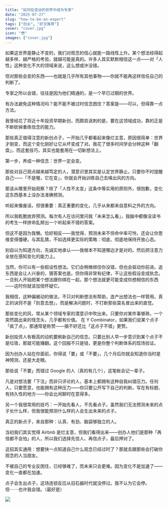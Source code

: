 ```yaml
---
title: "如何在变动的世界中成为专家"
date: "2025-07-27"
slug: "how-to-be-an-expert"
tags: ["创业", "好文推荐"]
cover: "cover.jpg"
icon: "😎"
images: ["cover.jpg"]
---
```

如果这世界是静止不变的，我们对观念的信心就能一路线性上升。某个想法经得起越多样、越严格的考验，就越可能是真的。许多人其实默默相信这一点——对「人性」这种变化不大的领域来说，这么想或许没错。



但对那些会变的东西——也就是几乎所有其他事物——你就不能再这样信任自己的判断了。



专家之所以会错，往往是因为他们精通的，是一个早已过期的世界。



有办法避免这种情况吗？能不能不被过时信念困住？答案是——可以，但得靠一点方法。



我曾经花了将近十年投资早期新创，而颇具讽刺的是，要在这领域成功，靠的正是不断砍掉重练信念的能力。



那些真正值得注意的新创点子，一开始几乎都看起来像烂主意，原因很简单：世界才刚变，而这个变化刚好让它从坏变成了对。我花了很多时间学会分辨这种「翻盘」，而这套技巧，其实也能套用在一切新想法上。



第一步，养成一种信念：世界一定会变。



那些对自己观点越来越笃定的人，潜意识里其实是认定世界静止。只要你不时提醒自己——「不是喔，它在变」，你就会开始训练自己去嗅出风的方向。



那该从哪里开始观察？除了「人性不太变」这条中等实用的原则外，很抱歉，变化这东西基本上没办法准确预测。



听起来像废话，但很重要：真正重要的变化，几乎从来都来自意料之外的方向。



所以我乾脆放弃预测。每次有人在访问里问我「未来怎么看」，我脑中都像没读书的考生一样拼命乱掰出一个听起来不错的答案。



但这不是因为我懒。恰好相反——我觉得，预测未来不但命中率可怜，还会让你思维变得僵硬。与其乱猜，不如选择更实际的策略：彻底、彻底地保持开放心态。



别自以为知道方向，先诚实地承认——我根本不知道哪边才是对的。然后把注意力全放在感知变化的能力上。



当然，你可以有一些假设性想法。它们会稍微绑住你没错，但也会驱动你前进。追东西是会让人兴奋的，猜答案也是。但你得非常有纪律，不让这些假设变成执念。
一旦别人开始把某个想法跟你绑在一起，那个想法就更可能变成你想相信的东西——这时你就该加倍怀疑它。



我相信，这种偏被动的做法，不只对判断想法有帮助，连产出想法也一样管用。真正的诀窍不是「刻意去想」，而是解决问题时，不打断那些莫名冒出来的直觉。



那些变化的风，常从某个领域专家的潜意识中吹出来。只要你对某件事够熟，一个突然跳出来的怪念头，几乎都有价值。
在 Y Combinator，如果我们说某个点子「疯了点」，那通常是称赞——搞不好还比「这点子不错」更赞。



新创投资人有极高的动机要刷新自己的信念。只要比别人早一步意识到某个点子不是垃圾，那就可能赚翻。这个回报不只是钱，更是你整个判断体系的现场验证。



因为创办人站在你面前，你得说「要」或「不要」，几个月后你就会知道你当时是神预测，还是大走眼。



那些说「不要」而错过 Google 的人（真的有几个），这笔帐会记一辈子。



凡是对想法要「下注」而非只评论的人，基本上都拥有这种自我纠错压力。任何人，只要愿意，也能拥有这种压力——你只要公开写下自己的判断。写在有标题、有持久性的地方——你会比闲聊时在意得多。



另一个我很常用的技巧：一开始先看人，不先看点子。虽然我们无法预测未来的点子长什么样，但我很能预测什么样的人会生出未来的点子。



真正的新点子，来自那种：认真、有劲、脑袋够独立的人。



当初我们其实觉得 Airbnb 是烂主意，但我们看得出来——创办人他们是那种「再怪都不会怕」的人，所以我们选择先信人、再信点子，最后押对了。



这招其实通用：想要快一点知道自己什么观念已经过时了？那就去跟那些会打破你观念的人当朋友。



不被自己的专业反困住，已经够难了，而未来只会更难。因为变化不是加速了——变化一直都在加速。



点子会生出点子，这场连锁反应从旧石器时代就没停过。我不认为它会停。
但⋯⋯也许我会错。（最好是）




![](https://prod-files-secure.s3.us-west-2.amazonaws.com/112d0858-5090-4d34-a606-b75eb8d65fd2/46476355-9cf3-4e99-9b7a-3531bc426380/1000202064.png?X-Amz-Algorithm=AWS4-HMAC-SHA256&X-Amz-Content-Sha256=UNSIGNED-PAYLOAD&X-Amz-Credential=ASIAZI2LB466YKA36TJ4%2F20250830%2Fus-west-2%2Fs3%2Faws4_request&X-Amz-Date=20250830T163444Z&X-Amz-Expires=3600&X-Amz-Security-Token=IQoJb3JpZ2luX2VjEIH%2F%2F%2F%2F%2F%2F%2F%2F%2F%2FwEaCXVzLXdlc3QtMiJIMEYCIQDE7IPXTnHAyL5cshMDxQSTNbY44XJYVpPDj6KqmWCFeAIhAPq5sSw0qE%2B9rHT%2Bvk6zihFPJd%2BE6oKhYulg2tS8htyaKogECNn%2F%2F%2F%2F%2F%2F%2F%2F%2F%2FwEQABoMNjM3NDIzMTgzODA1Igx11jthd3fcyG%2FICvUq3ANtyK6IdvKrw0st%2BSkJ94GM%2FxWS6Ve3BPte312E6808qrWRx70ymhOBwN9C1cEVp9sFaOMaazUQwHwLvQqyYYZA1lwzt1xMwaq91B8%2FrVtJ0eXLhOg9KOQ4fxP7Kz5aO5gEcV82ErVsrtUSPMDiWUE27v%2BwIpVxxzp5srf9eP6ZzbymngtEkjILDfW6thIwTI2WmL17rwWgFvX0BGycWQMUbZ22pqt%2Bcc5NCmnV32FJ8keo8%2FMkQ%2FGFSy9bINQUfwXYE4gI3DOyG82bb%2FCIglPCkFPoPzZva1lifK3LKcb6ZeV327%2FsorzDGEi%2FutBGslXIeTAmcioH0YgvFkeYYjKCJD9Qzf9BRNqRBldJjHedy50CiqBBnxeP9RUhRDLf7GaJBe836tqad8AQg51hArigEckoCJBBNWsNTIdGFVXCINQPt8EIWSOz%2BAtyK2vxtqovDjNRSK1lvs6TzNwX7GKENmCGog448LdRVhePFaPY%2FkAlBrm0u2a6BhI0e7HE7Hd1yoHAkYxWE9zVSBIBeFWF20HHzoev3q490ymTxQJcTh0wWaxtZmeHa4CG2u61HCVijKlhiBTrOb7jq19WrtlMnYjg1sLYujWxFDIjR5SgHlVHZnLJu6pCKynddTCDyczFBjqkAS2HAZzjqP6l8C8FNeQSFgw06AJagNFPGGxVmHpplDLEqVYd2Ucyx8RYcWmVBQfHuHv2RyuTcGp9gg3fcMh5%2BUDw7TDcYr2sqRfiXRxCytUtU6oycXsOag0iz9CI1ko9YGYwR6acUWpUyYO2D%2B7y0uhUaXKKl8PoZpE5Tu7jrl9qug6nojcmRhdqs9L20kQ%2FTKlYfxOa8pVls61wdp88XZmtjrFS&X-Amz-Signature=383a94efca121f664eb50a652c58ca51424313a57370b57e1263da4b398bbc2e&X-Amz-SignedHeaders=host&x-amz-checksum-mode=ENABLED&x-id=GetObject)

